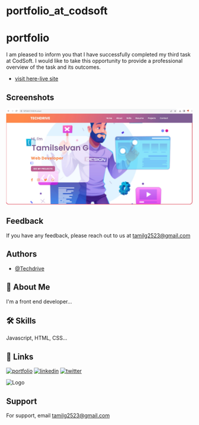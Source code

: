 # portfolio_at_codsoft

# portfolio
I am pleased to inform you that I have successfully completed my third task at CodSoft. I would like to take this opportunity to provide a professional overview of the task and its outcomes.

 - [visit here-live site]( https://tamiltechdrive.github.io/portfolio_at_codsoft/)
## Screenshots

![App Screenshot](https://github.com/TamilTechdrive/portfolio_at_codsoft/blob/main/Screenshot%202023-10-24%20204623.jpg)


## Feedback

If you have any feedback, please reach out to us at tamilg2523@gmail.com


## Authors

- [@Techdrive](https://github.com/TamilTechdrive)


## 🚀 About Me
I'm a front end developer...


## 🛠 Skills
Javascript, HTML, CSS...


## 🔗 Links
[![portfolio](https://img.shields.io/badge/my_portfolio-000?style=for-the-badge&logo=ko-fi&logoColor=white)](https://#.com/)
[![linkedin](https://img.shields.io/badge/linkedin-0A66C2?style=for-the-badge&logo=linkedin&logoColor=white)](https://www.linkedin.com/in/tamilselvang2523/)
[![twitter](https://img.shields.io/badge/twitter-1DA1F2?style=for-the-badge&logo=twitter&logoColor=white)](https://twitter.com/)


![Logo](https://avatars.githubusercontent.com/u/87659920?s=400&u=0a8226c6202712aeb8ceda2c791093bd3ecb5dfd&v=4)


## Support

For support, email tamilg2523@gmail.com

